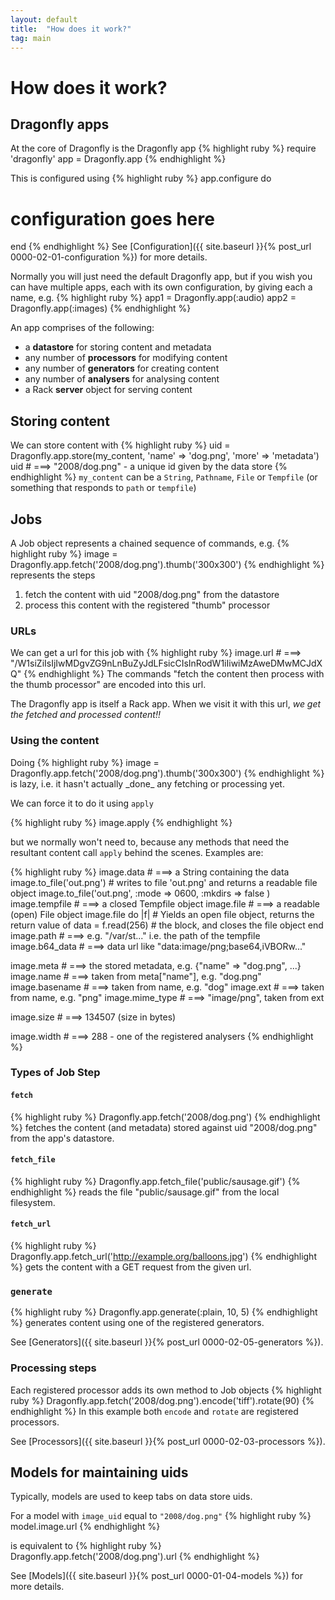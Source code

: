 ```yaml
---
layout: default
title:  "How does it work?"
tag: main
---
```


# How does it work?

## Dragonfly apps

At the core of Dragonfly is the Dragonfly app
{% highlight ruby %}
require 'dragonfly'
app = Dragonfly.app
{% endhighlight %}

This is configured using
{% highlight ruby %}
app.configure do
  # configuration goes here
end
{% endhighlight %}
See [Configuration]({{ site.baseurl }}{% post_url 0000-02-01-configuration %}) for more details.

Normally you will just need the default Dragonfly app, but if you wish you can have multiple apps, each with its own configuration, by giving each a name, e.g.
{% highlight ruby %}
app1 = Dragonfly.app(:audio)
app2 = Dragonfly.app(:images)
{% endhighlight %}

An app comprises of the following:

  - a **datastore** for storing content and metadata
  - any number of **processors** for modifying content
  - any number of **generators** for creating content
  - any number of **analysers** for analysing content
  - a Rack **server** object for serving content

## Storing content
We can store content with
{% highlight ruby %}
uid = Dragonfly.app.store(my_content, 'name' => 'dog.png', 'more' => 'metadata')
uid   # ===> "2008/dog.png"  - a unique id given by the data store
{% endhighlight %}
`my_content` can be a `String`, `Pathname`, `File` or `Tempfile` (or something that responds to `path` or `tempfile`)

## Jobs
A Job object represents a chained sequence of commands, e.g.
{% highlight ruby %}
image = Dragonfly.app.fetch('2008/dog.png').thumb('300x300')
{% endhighlight %}
represents the steps

  1. fetch the content with uid "2008/dog.png" from the datastore
  2. process this content with the registered "thumb" processor

### URLs
We can get a url for this job with
{% highlight ruby %}
image.url   # ===> "/W1siZiIsIjIwMDgvZG9nLnBuZyJdLFsicCIsInRodW1iIiwiMzAweDMwMCJdXQ"
{% endhighlight %}
The commands "fetch the content then process with the thumb processor" are encoded into this url.

The Dragonfly app is itself a Rack app. When we visit it with this url, _we get the fetched and processed content!!_

<h3 id="using-content">Using the content</h3>
Doing
{% highlight ruby %}
image = Dragonfly.app.fetch('2008/dog.png').thumb('300x300')
{% endhighlight %}
is lazy, i.e. it hasn't actually _done_ any fetching or processing yet.

We can force it to do it using `apply`

{% highlight ruby %}
image.apply
{% endhighlight %}

but we normally won't need to, because any methods that need the resultant content call `apply` behind the scenes. Examples are:

{% highlight ruby %}
image.data                   # ===> a String containing the data
image.to_file('out.png')     # writes to file 'out.png' and returns a readable file object
image.to_file('out.png',
  :mode => 0600,
  :mkdirs => false
)
image.tempfile               # ===> a closed Tempfile object
image.file                   # ===> a readable (open) File object
image.file do |f|            # Yields an open file object, returns the return value of
  data = f.read(256)         #  the block, and closes the file object
end
image.path                   # ===> e.g. "/var/st..." i.e. the path of the tempfile
image.b64_data               # ===> data url like "data:image/png;base64,iVBORw..."

image.meta                   # ===> the stored metadata, e.g. {"name" => "dog.png", ...}
image.name                   # ===> taken from meta["name"], e.g. "dog.png"
image.basename               # ===> taken from name, e.g. "dog"
image.ext                    # ===> taken from name, e.g. "png"
image.mime_type              # ===> "image/png", taken from ext

image.size                   # ===> 134507 (size in bytes)

image.width                  # ===> 288 - one of the registered analysers
{% endhighlight %}

### Types of Job Step
#### `fetch`
{% highlight ruby %}
Dragonfly.app.fetch('2008/dog.png')
{% endhighlight %}
fetches the content (and metadata) stored against uid "2008/dog.png" from the app's datastore.

#### `fetch_file`
{% highlight ruby %}
Dragonfly.app.fetch_file('public/sausage.gif')
{% endhighlight %}
reads the file "public/sausage.gif" from the local filesystem.

#### `fetch_url`
{% highlight ruby %}
Dragonfly.app.fetch_url('http://example.org/balloons.jpg')
{% endhighlight %}
gets the content with a GET request from the given url.

### `generate`
{% highlight ruby %}
Dragonfly.app.generate(:plain, 10, 5)
{% endhighlight %}
generates content using one of the registered generators.

See [Generators]({{ site.baseurl }}{% post_url 0000-02-05-generators %}).

### Processing steps
Each registered processor adds its own method to Job objects
{% highlight ruby %}
Dragonfly.app.fetch('2008/dog.png').encode('tiff').rotate(90)
{% endhighlight %}
In this example both `encode` and `rotate` are registered processors.

See [Processors]({{ site.baseurl }}{% post_url 0000-02-03-processors %}).

## Models for maintaining uids
Typically, models are used to keep tabs on data store uids.

For a model with `image_uid` equal to `"2008/dog.png"`
{% highlight ruby %}
model.image.url
{% endhighlight %}

is equivalent to
{% highlight ruby %}
Dragonfly.app.fetch('2008/dog.png').url
{% endhighlight %}

See [Models]({{ site.baseurl }}{% post_url 0000-01-04-models %}) for more details.
